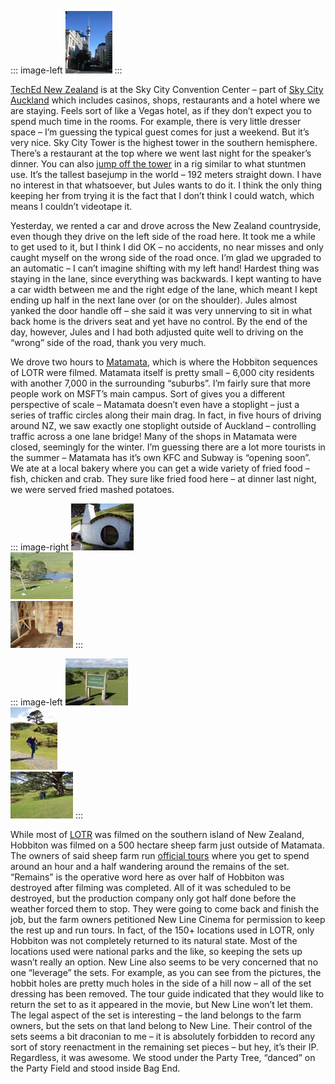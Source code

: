 ::: image-left
[![](https://raw.githubusercontent.com/devhawk/devhawk.github.io/master/images/blog/20040801-hanging-in-hobbiton/AlbertParkPDT-4-small.jpg)](https://raw.githubusercontent.com/devhawk/devhawk.github.io/master/images/blog/20040801-hanging-in-hobbiton/AlbertParkPDT-4.jpg)
:::

[TechEd New Zealand](http://www.microsoft.com/nz/teched) is at the Sky City
Convention Center – part of [Sky City
Auckland](http://www.skycityauckland.co.nz/) which includes casinos,
shops, restaurants and a hotel where we are staying. Feels sort of like
a Vegas hotel, as if they don’t expect you to spend much time in the
rooms. For example, there is very little dresser space – I’m guessing
the typical guest comes for just a weekend. But it’s very nice. Sky City
Tower is the highest tower in the southern hemisphere. There’s a
restaurant at the top where we went last night for the speaker’s dinner.
You can also [jump off the tower](http://www.skyjump.co.nz/) in a rig
similar to what stuntmen use. It’s the tallest basejump in the world –
192 meters straight down. I have no interest in that whatsoever, but
Jules wants to do it. I think the only thing keeping her from trying it
is the fact that I don’t think I could watch, which means I couldn’t
videotape it.

Yesterday, we rented a car and drove across the New Zealand countryside,
even though they drive on the left side of the road here. It took me a
while to get used to it, but I think I did OK – no accidents, no near
misses and only caught myself on the wrong side of the road once. I’m
glad we upgraded to an automatic – I can’t imagine shifting with my left
hand! Hardest thing was staying in the lane, since everything was
backwards. I kept wanting to have a car width between me and the right
edge of the lane, which meant I kept ending up half in the next lane
over (or on the shoulder). Jules almost yanked the door handle off – she
said it was very unnerving to sit in what back home is the drivers seat
and yet have no control. By the end of the day, however, Jules and I had
both adjusted quite well to driving on the “wrong” side of the road,
thank you very much.

We drove two hours to [Matamata](http://www.matamata-info.co.nz/), which
is where the Hobbiton sequences of LOTR were filmed. Matamata itself is
pretty small – 6,000 city residents with another 7,000 in the
surrounding “suburbs”. I’m fairly sure that more people work on MSFT’s
main campus. Sort of gives you a different perspective of scale –
Matamata doesn’t even have a stoplight – just a series of traffic
circles along their main drag. In fact, in five hours of driving around
NZ, we saw exactly one stoplight outside of Auckland – controlling
traffic across a one lane bridge! Many of the shops in Matamata were
closed, seemingly for the winter. I’m guessing there are a lot more
tourists in the summer – Matamata has it’s own KFC and Subway is
“opening soon”. We ate at a local bakery where you can get a wide
variety of fried food – fish, chicken and crab. They sure like fried
food here – at dinner last night, we were served fried mashed potatoes.

::: image-right
[![](https://raw.githubusercontent.com/devhawk/devhawk.github.io/master/images/blog/20040801-hanging-in-hobbiton/HobbitonNZT-61-small.jpg)](https://raw.githubusercontent.com/devhawk/devhawk.github.io/master/images/blog/20040801-hanging-in-hobbiton/HobbitonNZT-61.jpg)\
[![](https://raw.githubusercontent.com/devhawk/devhawk.github.io/master/images/blog/20040801-hanging-in-hobbiton/HobbitonNZT-20-small.jpg)](https://raw.githubusercontent.com/devhawk/devhawk.github.io/master/images/blog/20040801-hanging-in-hobbiton/HobbitonNZT-20.jpg)\
[![](https://raw.githubusercontent.com/devhawk/devhawk.github.io/master/images/blog/20040801-hanging-in-hobbiton/HobbitonNZT-85-small.jpg)](https://raw.githubusercontent.com/devhawk/devhawk.github.io/master/images/blog/20040801-hanging-in-hobbiton/HobbitonNZT-85.jpg)
:::

::: image-left
[![](https://raw.githubusercontent.com/devhawk/devhawk.github.io/master/images/blog/20040801-hanging-in-hobbiton/HobbitonNZT-24-small.jpg)](https://raw.githubusercontent.com/devhawk/devhawk.github.io/master/images/blog/20040801-hanging-in-hobbiton/HobbitonNZT-24.jpg)\
[![](https://raw.githubusercontent.com/devhawk/devhawk.github.io/master/images/blog/20040801-hanging-in-hobbiton/HobbitonNZT-55-small.jpg)](https://raw.githubusercontent.com/devhawk/devhawk.github.io/master/images/blog/20040801-hanging-in-hobbiton/HobbitonNZT-55.jpg)\
[![](https://raw.githubusercontent.com/devhawk/devhawk.github.io/master/images/blog/20040801-hanging-in-hobbiton/HobbitonNZT-70-small.jpg)](https://raw.githubusercontent.com/devhawk/devhawk.github.io/master/images/blog/20040801-hanging-in-hobbiton/HobbitonNZT-70.jpg)
:::

While most of [LOTR](http://lordoftherings.net/) was filmed on the
southern island of New Zealand, Hobbiton was filmed on a 500 hectare
sheep farm just outside of Matamata. The owners of said sheep farm run
[official tours](http://www.hobbitontours.com/) where you get to spend
around an hour and a half wandering around the remains of the set.
“Remains” is the operative word here as over half of Hobbiton was
destroyed after filming was completed. All of it was scheduled to be
destroyed, but the production company only got half done before the
weather forced them to stop. They were going to come back and finish the
job, but the farm owners petitioned New Line Cinema for permission to
keep the rest up and run tours. In fact, of the 150+ locations used in
LOTR, only Hobbiton was not completely returned to its natural state.
Most of the locations used were national parks and the like, so keeping
the sets up wasn’t really an option. New Line also seems to be very
concerned that no one “leverage” the sets. For example, as you can see
from the pictures, the hobbit holes are pretty much holes in the side of
a hill now – all of the set dressing has been removed. The tour guide
indicated that they would like to return the set to as it appeared in
the movie, but New Line won’t let them. The legal aspect of the set is
interesting – the land belongs to the farm owners, but the sets on that
land belong to New Line. Their control of the sets seems a bit draconian
to me – it is absolutely forbidden to record any sort of story
reenactment in the remaining set pieces – but hey, it’s their IP.
Regardless, it was awesome. We stood under the Party Tree, “danced” on
the Party Field and stood inside Bag End.
